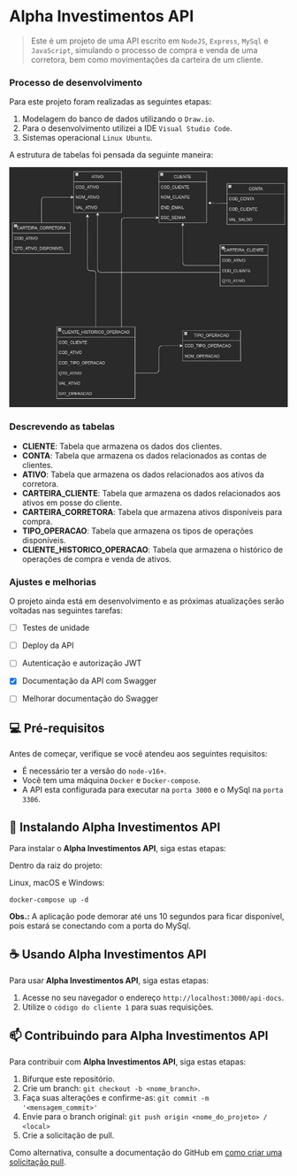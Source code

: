 # Alpha Investimentos API

> Este é um projeto de uma API escrito em `NodeJS`, `Express`, `MySql` e `JavaScript`, simulando o processo de compra e venda de uma corretora, bem como movimentações da carteira de um cliente. 


### Processo de desenvolvimento

Para este projeto foram realizadas as seguintes etapas:

1. Modelagem do banco de dados utilizando o `Draw.io`.
2. Para o desenvolvimento utilizei a IDE `Visual Studio Code`.
3. Sistemas operacional `Linux Ubuntu`.


A estrutura de tabelas foi pensada da seguinte maneira:

<img src="/img/modelagem.jpeg" alt="exemplo imagem">

### Descrevendo as tabelas

* **CLIENTE**: Tabela que armazena os dados dos clientes.
* **CONTA**: Tabela que armazena os dados relacionados as contas de clientes.
* **ATIVO**: Tabela que armazena os dados relacionados aos ativos da corretora.
* **CARTEIRA_CLIENTE**: Tabela que armazena os dados relacionados aos ativos em posse do cliente.
* **CARTEIRA_CORRETORA**: Tabela que armazena ativos disponíveis para compra.
* **TIPO_OPERACAO**: Tabela que armazena os tipos de operações disponíveis.
* **CLIENTE_HISTORICO_OPERACAO**: Tabela que armazena o histórico de operações de compra e venda de ativos. 


### Ajustes e melhorias

O projeto ainda está em desenvolvimento e as próximas atualizações serão voltadas nas seguintes tarefas:

- [ ] Testes de unidade
- [ ] Deploy da API
- [ ] Autenticação e autorização JWT
- [x] Documentação da API com Swagger
- [ ] Melhorar documentação do Swagger


## 💻 Pré-requisitos

Antes de começar, verifique se você atendeu aos seguintes requisitos:
<!---Estes são apenas requisitos de exemplo. Adicionar, duplicar ou remover conforme necessário--->
* É necessário ter a versão do `node-v16+`.
* Você tem uma máquina `Docker` e `Docker-compose`.
* A API esta configurada para executar na `porta 3000` e o MySql na `porta 3306`.

## 🚀 Instalando Alpha Investimentos API

Para instalar o **Alpha Investimentos API**, siga estas etapas:

Dentro da raiz do projeto:

Linux, macOS e Windows:
```
docker-compose up -d
```
**Obs.:** A aplicação pode demorar até uns 10 segundos para ficar disponível, pois estará se conectando com a porta do MySql.

## ☕ Usando Alpha Investimentos API

Para usar **Alpha Investimentos API**, siga estas etapas:

1. Acesse no seu navegador o endereço `http://localhost:3000/api-docs`.
2. Utilize o `código do cliente 1` para suas requisições.


## 📫 Contribuindo para Alpha Investimentos API

Para contribuir com **Alpha Investimentos API**, siga estas etapas:

1. Bifurque este repositório.
2. Crie um branch: `git checkout -b <nome_branch>`.
3. Faça suas alterações e confirme-as: `git commit -m '<mensagem_commit>'`
4. Envie para o branch original: `git push origin <nome_do_projeto> / <local>`
5. Crie a solicitação de pull.

Como alternativa, consulte a documentação do GitHub em [como criar uma solicitação pull](https://help.github.com/en/github/collaborating-with-issues-and-pull-requests/creating-a-pull-request).
